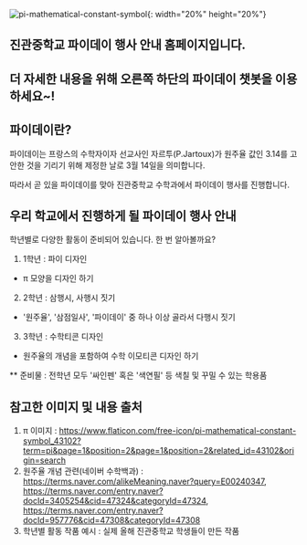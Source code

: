 ![pi-mathematical-constant-symbol](https://user-images.githubusercontent.com/81297228/119222250-54c4b780-bb2e-11eb-90d4-b08ca80a2d17.png){: width="20%" height="20%"}

## **진관중학교 파이데이 행사 안내 홈페이지입니다.**
## **더 자세한 내용을 위해 오른쪽 하단의 파이데이 챗봇을 이용하세요~!**

## 파이데이란?

파이데이는 프랑스의 수학자이자 선교사인 자르투(P.Jartoux)가 원주율 값인 3.14를 고안한 것을 기리기 위해 제정한 날로 3월 14일을 의미합니다.

따라서 곧 있을 파이데이를 맞아 진관중학교 수학과에서 파이데이 행사를 진행합니다.

## 우리 학교에서 진행하게 될 파이데이 행사 안내

학년별로 다양한 활동이 준비되어 있습니다. 한 번 알아볼까요?

1. 1학년 : 파이 디자인
- π 모양을 디자인 하기
2. 2학년 : 삼행시, 사행시 짓기
- '원주율', '삼점일사', '파이데이' 중 하나 이상 골라서 다행시 짓기
3. 3학년 : 수학티콘 디자인
- 원주율의 개념을 포함하여 수학 이모티콘 디자인 하기

** 준비물 : 전학년 모두 '싸인펜' 혹은 '색연필' 등 색칠 및 꾸밀 수 있는 학용품

## 참고한 이미지 및 내용 출처
1. π 이미지 : https://www.flaticon.com/free-icon/pi-mathematical-constant-symbol_43102?term=pi&page=1&position=2&page=1&position=2&related_id=43102&origin=search
2. 원주율 개념 관련(네이버 수학백과) : https://terms.naver.com/alikeMeaning.naver?query=E00240347, https://terms.naver.com/entry.naver?docId=3405254&cid=47324&categoryId=47324, https://terms.naver.com/entry.naver?docId=957776&cid=47308&categoryId=47308
3. 학년별 활동 작품 예시 : 실제 올해 진관중학교 학생들이 만든 작품 
